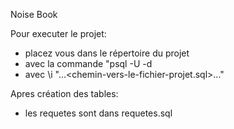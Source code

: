 Noise Book

Pour executer le projet:

- placez vous dans le répertoire du projet
- avec la commande "psql -U <nom-utilisateur> -d <nom-de-la-base-de-donnees>
- avec \i "...<chemin-vers-le-fichier-projet.sql>..."

Apres création des tables:

- les requetes sont dans requetes.sql
